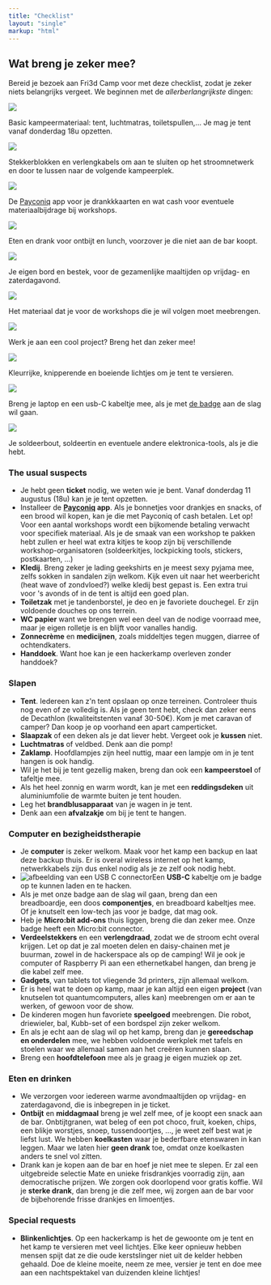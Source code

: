 ```yaml
---
title: "Checklist"
layout: "single"
markup: "html"
---
```

<div class="block--centered">
<h2>Wat breng je zeker mee?</h2>
  <p>Bereid je bezoek aan Fri3d Camp voor met deze checklist, zodat je zeker niets belangrijks vergeet. We beginnen met de <em>allerberlangrijkste</em> dingen:</p>
	<!-- imggrid -->
    <div class="imggrid imggrid-checklist">
        <div class="imggrid__item">
            <div class="imggrid__imgwrapper">
                <img src="/img/checklist_tent.png" />
            </div>
            <p>Basic kampeermateriaal: tent, luchtmatras, toiletspullen,... Je mag je tent vanaf donderdag 18u opzetten.</p>
        </div>
        <div class="imggrid__item">
            <div class="imggrid__imgwrapper">
                <img src="/img/checklist_power.png" />
            </div>
            <p>Stekkerblokken en verlengkabels om aan te sluiten op het stroomnetwerk en door te lussen naar de volgende kampeerplek.</p>
        </div>
        <div class="imggrid__item">
            <div class="imggrid__imgwrapper">
                <img src="/img/checklist_cash.png" />
            </div>
            <p>De <a href="https://www.payconiq.be/nl/particulier/activeer-payconiq-by-bancontact">Payconiq</a> app voor je drankkkaarten en wat cash voor eventuele materiaalbijdrage bij workshops.</p>
        </div>
        <div class="imggrid__item">
            <div class="imggrid__imgwrapper">
                <img src="/img/checklist_food.png" />
            </div>
            <p>Eten en drank voor ontbijt en lunch, voorzover je die niet aan de bar koopt.</p>
        </div>
        <div class="imggrid__item">
            <div class="imggrid__imgwrapper">
                <img src="/img/checklist_cutlery.png" />
            </div>
            <p>Je eigen bord en bestek, voor de gezamenlijke maaltijden op vrijdag- en zaterdagavond.</p>
        </div>
        <div class="imggrid__item">
            <div class="imggrid__imgwrapper">
                <img src="/img/checklist_supplies.png" />
            </div>
            <p>Het materiaal dat je voor de workshops die je wil volgen moet meebrengen.</p>
        </div>
        <div class="imggrid__item">
            <div class="imggrid__imgwrapper">
                <img src="/img/checklist_project.png" />
            </div>
            <p>Werk je aan een cool project? Breng het dan zeker mee!</p>
        </div>
        <div class="imggrid__item">
            <div class="imggrid__imgwrapper">
                <img src="/img/checklist_lights.png" />
            </div>
            <p>Kleurrijke, knipperende en boeiende lichtjes om je tent te versieren.</p>
        </div>
        <div class="imggrid__item">
            <div class="imggrid__imgwrapper">
                <img src="/img/checklist_computer.png" />
            </div>
            <p>Breng je laptop en een usb-C kabeltje mee, als je met <a href="/badge/">de badge</a> aan de slag wil gaan.</p>
        </div>
        <div class="imggrid__item">
            <div class="imggrid__imgwrapper">
                <img src="/img/checklist_tools.png" />
            </div>
            <p>Je soldeerbout, soldeertin en eventuele andere elektronica-tools, als je die hebt.</p>
        </div>
    </div>
	<!-- /imggrid -->
<h3>The usual suspects</h3>
<ul>
<li>Je hebt geen <strong>ticket</strong> nodig, we weten wie je bent. Vanaf donderdag 11 augustus (18u) kan je je tent opzetten.</li>
<li>Installeer de <strong><a href="https://www.payconiq.be/nl/particulier/activeer-payconiq-by-bancontact">Payconiq</a> app</strong>. Als je bonnetjes voor drankjes en snacks, of een brood wil kopen, kan je die met Payconiq of cash betalen. Let op! Voor een aantal workshops wordt een bijkomende betaling verwacht voor specifiek materiaal. Als je de smaak van een workshop te pakken hebt zullen er heel wat extra kitjes te koop zijn bij verschillende workshop-organisatoren (soldeerkitjes, lockpicking tools, stickers, postkaarten, ...)</li>
<li><strong>Kledij</strong>. Breng zeker je lading geekshirts en je meest sexy pyjama mee, zelfs sokken in sandalen zijn welkom. Kijk even uit naar het weerbericht (heat wave of zondvloed?) welke kledij best gepast is. Een extra trui voor 's avonds of in de tent is altijd een goed plan.</li>
<li><strong>Toiletzak</strong> met je tandenborstel, je deo en je favoriete douchegel. Er zijn voldoende douches op ons terrein.</li>
<li><strong>WC papier</strong> want we brengen wel een deel van de nodige voorraad mee, maar je eigen rolletje is en blijft voor vanalles handig.</li>
<li><strong>Zonnecrème</strong> en <strong>medicijnen</strong>, zoals middeltjes tegen muggen, diarree of ochtendkaters.</li>
<li><strong>Handdoek</strong>. Want hoe kan je een hackerkamp overleven zonder handdoek?</li></ul>
<h3 >Slapen</h3>
<ul>
<li><strong>Tent</strong>. Iedereen kan z'n tent opslaan op onze terreinen. Controleer thuis nog even of ze volledig is. Als je geen tent hebt, check dan zeker eens de Decathlon (kwaliteitstenten vanaf 30-50&euro;). Kom je met caravan of camper? Dan koop je op voorhand een apart camperticket.</li>
<li><strong>Slaapzak</strong> of een deken als je dat liever hebt. Vergeet ook je <strong>kussen</strong> niet.</li>
<li><strong>Luchtmatras</strong> of veldbed. Denk aan die pomp!</li>
<li><strong>Zaklamp</strong>. Hoofdlampjes zijn heel nuttig, maar een lampje om in je tent hangen is ook handig.</li>
<li>Wil je het bij je tent gezellig maken, breng dan ook een <strong>kampeerstoel</strong> of tafeltje mee.</li>
<li>Als het heel zonnig en warm wordt, kan je met een <strong>reddingsdeken</strong> uit aluminiumfolie de warmte buiten je tent houden.</li>
<li>Leg het <strong>brandblusapparaat</strong> van je wagen in je tent.</li>
<li>Denk aan een <strong>afvalzakje</strong> om bij je tent te hangen.</li></ul>
<h3>Computer en bezigheidstherapie</h3>
<ul>
<li>Je <strong>computer</strong> is zeker welkom. Maak voor het kamp een backup en laat deze backup thuis. Er is overal wireless internet op het kamp, netwerkkabels zijn dus enkel nodig als je ze zelf ook nodig hebt.</li>
<li>
    <img src="/img/checklist_usb.png" class="img-right" alt="afbeelding van een USB C connector" />Een <strong>USB-C</strong> kabeltje om je badge op te kunnen laden en te hacken.</li>
<li>Als je met onze badge aan de slag wil gaan, breng dan een breadboardje, een doos <strong>componentjes</strong>, en breadboard kabeltjes mee. Of je knutselt een low-tech jas voor je badge, dat mag ook.</li>
<li>Heb je <strong>Micro:bit add-ons</strong> thuis liggen, breng die dan zeker mee. Onze badge heeft een Micro:bit connector.</li>
<li><strong>Verdeelstekkers</strong> en een <strong>verlengdraad</strong>, zodat we de stroom echt overal krijgen. Let op dat je zal moeten delen en daisy-chainen met je buurman, zowel in de hackerspace als op de camping! Wil je ook je computer of Raspberry Pi aan een ethernetkabel hangen, dan breng je die kabel zelf mee.</li>
<li><strong>Gadgets</strong>, van tablets tot vliegende 3d printers, zijn allemaal welkom.</li>
<li>Er is heel wat te doen op kamp, maar je kan altijd een eigen <strong>project</strong> (van knutselen tot quantumcomputers, alles kan) meebrengen om er aan te werken, of gewoon voor de show.</li>
<li>De kinderen mogen hun favoriete <strong>speelgoed</strong> meebrengen. Die robot, driewieler, bal, Kubb-set of een bordspel zijn zeker welkom.</li>
<li>En als je echt aan de slag wil op het kamp, breng dan je <strong>gereedschap en onderdelen</strong> mee, we hebben voldoende werkplek met tafels en stoelen waar we allemaal samen aan het cre&euml;ren kunnen slaan.</li>
<li>Breng een <strong>hoofdtelefoon</strong> mee als je graag je eigen muziek op zet.</li></ul>
<h3>Eten en drinken</h3>
<ul>
<li>We verzorgen voor iedereen warme avondmaaltijden op vrijdag- en zaterdagavond, die is inbegrepen in je ticket.</li>
<li><strong>Ontbijt</strong> en <strong>middagmaal</strong> breng je wel zelf mee, of je koopt een snack aan de bar. Onbtijtgranen, wat beleg of een pot choco, fruit, koeken, chips, een blikje worstjes, snoep, tussendoortjes, ..., je weet zelf best wat je liefst lust. We hebben <strong>koelkasten</strong> waar je bederfbare etenswaren in kan leggen. Maar we laten hier <strong>geen drank</strong> toe, omdat onze koelkasten anders te snel vol zitten.</li>
<li>Drank kan je kopen aan de bar en hoef je niet mee te slepen. Er zal een uitgebreide selectie Mate en unieke frisdrankjes voorradig zijn, aan democratische prijzen. We zorgen ook doorlopend voor gratis koffie. Wil je <strong>sterke drank</strong>, dan breng je die zelf mee, wij zorgen aan de bar voor de bijbehorende frisse drankjes en limoentjes.</li></ul>
<h3>Special requests</h3>
<ul>
<li><strong>Blinkenlichtjes</strong>. Op een hackerkamp is het de gewoonte om je tent en het kamp te versieren met veel lichtjes. Elke keer opnieuw hebben mensen spijt dat ze die oude kerstslinger niet uit de kelder hebben gehaald. Doe de kleine moeite, neem ze mee, versier je tent en doe mee aan een nachtspektakel van duizenden kleine lichtjes!</li></ul>
</div>

